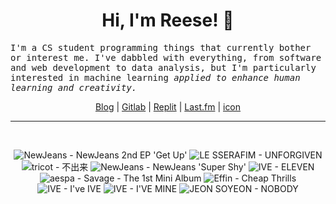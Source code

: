 <h1 align="center">Hi, I'm Reese! 👋</h1>

<p><samp>I'm a CS student programming things that currently bother or interest me. I've dabbled with everything, from software and web development to data analysis, but I'm particularly interested in machine learning <i>applied to enhance human learning and creativity.</i></p></samp>

<p align="center">
 <a href="https://renys.dev">Blog</a> | <a href="https://gitlab.com/renys">Gitlab</a> | <a href="https://replit.com/@renys">Replit</a> | <a href="https://last.fm/user/i-dle">Last.fm</a> | <a href="https://picrew.me/en/image_maker/2243240">icon</a>
</p>

<hr class="dotted">
<br>
<!-- lastfm -->
<p align="center"><img src="https://lastfm.freetls.fastly.net/i/u/64s/896e451167c50a82187771c07e10d784.gif" title="NewJeans - NewJeans 2nd EP 'Get Up'"> <img src="https://lastfm.freetls.fastly.net/i/u/64s/3440483112bc2197eb2f0be4e83523b0.jpg" title="LE SSERAFIM - UNFORGIVEN"> <img src="https://lastfm.freetls.fastly.net/i/u/64s/62a9d6c8e0190d45526edfe0acc9e5a9.jpg" title="tricot - 不出来"> <img src="https://lastfm.freetls.fastly.net/i/u/64s/55b73e13e3c3a49647b910111f18eb12.jpg" title="NewJeans - NewJeans 'Super Shy'"> <img src="https://lastfm.freetls.fastly.net/i/u/64s/df2093a56e91ae377d451d6b62a8088b.png" title="IVE - ELEVEN"> <img src="https://lastfm.freetls.fastly.net/i/u/64s/ac2f1bc2e1dc090214af7075680eb5a9.jpg" title="aespa - Savage - The 1st Mini Album"> <img src="https://lastfm.freetls.fastly.net/i/u/64s/8ce3c4e4d7a4cd419f59e0363b204f57.jpg" title="Effin - Cheap Thrills"> <img src="https://lastfm.freetls.fastly.net/i/u/64s/8367b4052df93d73a575aa4b7483ea71.jpg" title="IVE - I've IVE"> <img src="https://lastfm.freetls.fastly.net/i/u/64s/477f82589c42bb5ca605d0d641ed9ce8.jpg" title="IVE - I'VE MINE"> <img src="https://lastfm.freetls.fastly.net/i/u/64s/6dcf3c7b42c06fc004a42c337e6dcadd.jpg" title="JEON SOYEON - NOBODY"> </p>
